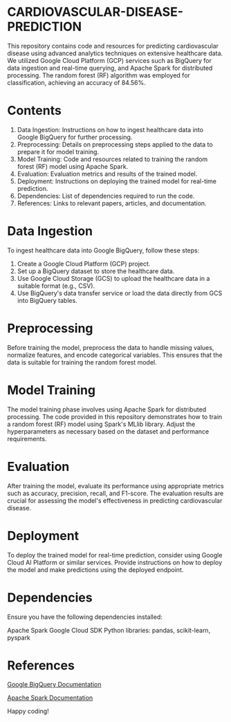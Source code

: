 # CARDIOVASCULAR-DISEASE-PREDICTION

This repository contains code and resources for predicting cardiovascular disease using advanced analytics techniques on extensive healthcare data. We utilized Google Cloud Platform (GCP) services such as BigQuery for data ingestion and real-time querying, and Apache Spark for distributed processing. The random forest (RF) algorithm was employed for classification, achieving an accuracy of 84.56%.

# Contents
1. Data Ingestion: Instructions on how to ingest healthcare data into Google BigQuery for further processing.
2. Preprocessing: Details on preprocessing steps applied to the data to prepare it for model training.
3. Model Training: Code and resources related to training the random forest (RF) model using Apache Spark.
4. Evaluation: Evaluation metrics and results of the trained model.
5. Deployment: Instructions on deploying the trained model for real-time prediction.
6. Dependencies: List of dependencies required to run the code.
7. References: Links to relevant papers, articles, and documentation.

# Data Ingestion
To ingest healthcare data into Google BigQuery, follow these steps:

1. Create a Google Cloud Platform (GCP) project.
2. Set up a BigQuery dataset to store the healthcare data.
3. Use Google Cloud Storage (GCS) to upload the healthcare data in a suitable format (e.g., CSV).
4. Use BigQuery's data transfer service or load the data directly from GCS into BigQuery tables.

# Preprocessing
Before training the model, preprocess the data to handle missing values, normalize features, and encode categorical variables. This ensures that the data is suitable for training the random forest model.

# Model Training
The model training phase involves using Apache Spark for distributed processing. The code provided in this repository demonstrates how to train a random forest (RF) model using Spark's MLlib library. Adjust the hyperparameters as necessary based on the dataset and performance requirements.

# Evaluation
After training the model, evaluate its performance using appropriate metrics such as accuracy, precision, recall, and F1-score. The evaluation results are crucial for assessing the model's effectiveness in predicting cardiovascular disease.

# Deployment
To deploy the trained model for real-time prediction, consider using Google Cloud AI Platform or similar services. Provide instructions on how to deploy the model and make predictions using the deployed endpoint.

# Dependencies
Ensure you have the following dependencies installed:

Apache Spark
Google Cloud SDK
Python libraries: pandas, scikit-learn, pyspark

# References
[Google BigQuery Documentation](https://cloud.google.com/bigquery)


[Apache Spark Documentation](https://spark.apache.org/docs/latest/)




 
 Happy coding!

